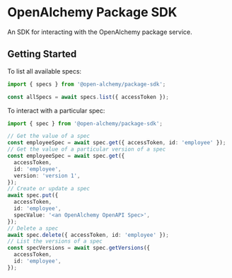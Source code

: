 # OpenAlchemy Package SDK

An SDK for interacting with the OpenAlchemy package service.

## Getting Started

To list all available specs:

```typescript
import { specs } from '@open-alchemy/package-sdk';

const allSpecs = await specs.list({ accessToken });
```

To interact with a particular spec:

```typescript
import { spec } from '@open-alchemy/package-sdk';

// Get the value of a spec
const employeeSpec = await spec.get({ accessToken, id: 'employee' });
// Get the value of a particular version of a spec
const employeeSpec = await spec.get({
  accessToken,
  id: 'employee',
  version: 'version 1',
});
// Create or update a spec
await spec.put({
  accessToken,
  id: 'employee',
  specValue: '<an OpenAlchemy OpenAPI Spec>',
});
// Delete a spec
await spec.delete({ accessToken, id: 'employee' });
// List the versions of a spec
const specVersions = await spec.getVersions({
  accessToken,
  id: 'employee',
});
```

